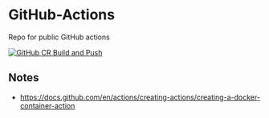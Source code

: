 # GitHub-Actions
Repo for public GitHub actions

[![GitHub CR Build and Push](https://github.com/tpayne/github-actions/actions/workflows/docker-image.yml/badge.svg?branch=main)](https://github.com/tpayne/github-actions/actions/workflows/docker-image.yml)

Notes
-----
- https://docs.github.com/en/actions/creating-actions/creating-a-docker-container-action
